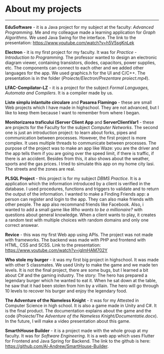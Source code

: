 # About my projects
---
**EduSoftware** - it is a Java project for my subject at the faculty: *Advanced Programming*. Me and my colleague made a learning application for *Graph Algorithms*. We used Java Swing for the interface. The link to the presentation: https://www.youtube.com/watch?v=h5V5sgKnLek

**Electron** - it is my first project for my faculty. It was for *Practice - Introduction to Programming*. The professor wanted to design an electronic diagram viewer, containing transistors, diodes, capacitors, power supplies, etc. The components can connect to each other and we added other languages for the app. We used graphics.h for the UI and C/C++. The presentation is in the folder (*Proiecte/Electron/Prezentare proiect.mp4*).

**LFAC-Compilator-LZ** - it is a project for the subject *Formal Languages, Automata and Compilers*. It is a compiler made by us.

**Liste simplu inlantuite circulare** and **Pasarea Flamingo** - these are small Web projects which I have made in highschool. They are not advanced, but I like to keep them because I want to remember from where I began.

**Monitorizarea traficului (Server Client App** and **ServerClientVar1** - these are projects for the Faculty for the subject *Computer Networks*. The second one is just an introduction project: to learn about forks, pipes and communication between processes. However, the first project is more complex. It uses multiple threads to communicate between processes. The purpose of the project was to make an app like Waze: you are the driver and the app tells them if you are going over the speed limit, if there is traffic, if there is an accident. Besides from this, it also shows about the weather, sports and the gas prices. I tried to simulate this app on my home city Iasi. The streets and the zones are real.  

**PLSQL Project** - this project is for my subject *DBMS Practice*. It is a application which the information introduced by a client is verified in the database. I used procedures, functions and triggers to validate and to return the output of the information. I wanted to make a Finding Friends app: a person can register and login to the app. They can also make friends with other people. The app also recommand friends like Facebook. Also, i wanted to add a small game like *Who wants to be a millionaire?* with questions about general knowledge. When a client wants to play, it creates a random test with multiple choices with random domains and only one correct answear.

**Revice** - this was my first Web app using APIs. The project was not made with frameworks. The backend was made with PHP and frontend with HTML, CSS and SCSS. Link to the presentation: https://www.youtube.com/watch?v=igImHAM702Y

**Who stole my burger** - it was my first big project in highschool. It was made with other 5 classmates. We used Unity to make the game and we made ten levels. It is not the final project, there are some bugs, but I learned a bit about C# and the gaming industry. The story: The hero has prepared a legendary burger which he wanted to eat it. When he sat down at the table, he saw that it had been stolen from him by a villain. The hero will go through 10 levels to recover his burger and enjoy the legendary food.

**The Adventure of the Nameless Knight** - it was for my Attested in Computer Science in high school. It is also a game made in Unity and C#. It is the final product. The documentation explains about the game and the code (*Proiecte/The Adventure of the Nameless Knight/Documentatie.docx*). In the future, I will make a video presentation about this game.

**SmarthHouse Builder** - it is a project made with the whole group at my faculty. It was for *Software Engineering*. It is a web app which uses Flutter for Frontend and Java Spring for Backend. The link to the github is here: https://github.com/Al-Andrew/SmartHouse-Builder.

